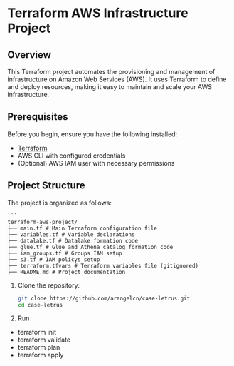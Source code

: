 # Terraform AWS Infrastructure Project

## Overview

This Terraform project automates the provisioning and management of infrastructure on Amazon Web Services (AWS). It uses Terraform to define and deploy resources, making it easy to maintain and scale your AWS infrastructure.

## Prerequisites

Before you begin, ensure you have the following installed:

- [Terraform](https://www.terraform.io/downloads.html)
- AWS CLI with configured credentials
- (Optional) AWS IAM user with necessary permissions

## Project Structure

The project is organized as follows:

    ```
    terraform-aws-project/
    ├── main.tf # Main Terraform configuration file
    ├── variables.tf # Variable declarations
    ├── datalake.tf # Datalake formation code
    ├── glue.tf # Glue and Athena catalog formation code
    ├── iam_groups.tf # Groups IAM setup
    ├── s3.tf # IAM policys setup
    ├── terraform.tfvars # Terraform variables file (gitignored)
    ├── README.md # Project documentation

1. Clone the repository:

    ```bash
    git clone https://github.com/arangelcn/case-letrus.git
    cd case-letrus

2. Run

- terraform init
- terraform validate
- terraform plan
- terraform apply